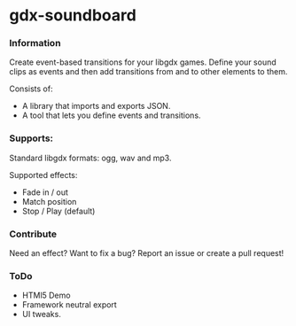gdx-soundboard
==============

### Information
Create event-based transitions for your libgdx games. Define your sound clips as events and then add transitions from and to other elements to them.

Consists of:
- A library that imports and exports JSON.
- A tool that lets you define events and transitions.

### Supports: 

Standard libgdx formats: ogg, wav and mp3.

Supported effects:
- Fade in / out
- Match position
- Stop / Play (default)

### Contribute

Need an effect? Want to fix a bug? Report an issue or create a pull request!

### ToDo
* HTMl5 Demo
* Framework neutral export
* UI tweaks.
